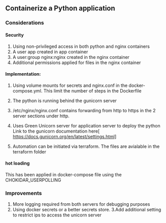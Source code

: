 
## Containerize a Python application

### Considerations

#### Security
1. Using non-privileged access in both python and nginx containers
2. A user app created in app container
3. A user:group nginx:nginx created in the nginx container 
4. Additional permissions applied for files in the nginx container

#### Implementation:
1. Using volume mounts for secrets and nginx.conf in the docker-compose.yml. This limit the number of steps in the Dockerfile

2. The python is running behind the gunicorn server

3. /etc/nginx/nginx.conf contains forwarding from http to https in the 2 server sections under http.
4. Uses Green Unicorn server for application server to deploy the python
Link to the gunicorn documentation here[
https://docs.gunicorn.org/en/latest/settings.html]
5. Automation can be initiated via terraform. The files are avialable in the terraform folder
#### hot loading
This has been applied in docker-compose file using the CHOKIDAR_USERPOLLING

### Improvements
1. More logging required from both servers for debugging purposes
2. Using docker secrets or a better secrets store.
3.Add additional setting to restrict ips to access the unicorn server

